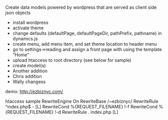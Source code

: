 Create data models powered by wordpress that are served as client side json objects

- install wordpress
- activate theme
- change defaults (defaultPage, defaultPageDir, pathPrefix, pathname) in dynamics.js
- create menu, add menu item, and set theme location to header menu
- go to settings->reading and assign a front page with using the template “Home”
- upload htaccess to root directory (see below for sample)
- create model(s)
- Another addition
- Chris addition
- Wally changess

demo:
http://ezbiznyc.com/

htaccess sample
RewriteEngine On
RewriteBase /~ezbiznyc/
RewriteRule ^index\.php$ - [L]
RewriteCond %{REQUEST_FILENAME} !-f
RewriteCond %{REQUEST_FILENAME} !-d
RewriteRule . index.php [L]
